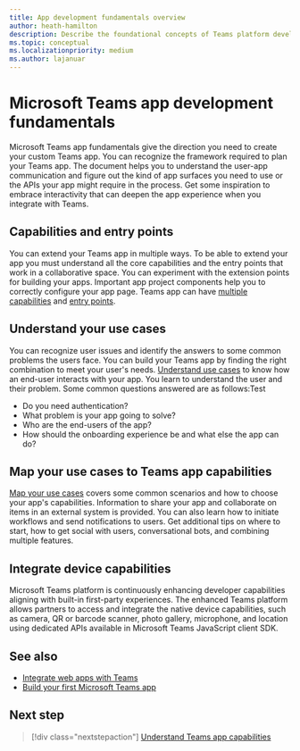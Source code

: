 ```yaml
---
title: App development fundamentals overview
author: heath-hamilton
description: Describe the foundational concepts of Teams platform development.
ms.topic: conceptual
ms.localizationpriority: medium
ms.author: lajanuar
---
```


# Microsoft Teams app development fundamentals

Microsoft Teams app fundamentals give the direction you need to create your custom Teams app. You can recognize the framework required to plan your Teams app. The document helps you to understand the user-app communication and figure out the kind of app surfaces you need to use or the APIs your app might require in the process. Get some inspiration to embrace interactivity that can deepen the app experience when you integrate with Teams.

## Capabilities and entry points

You can extend your Teams app in multiple ways. To be able to extend your app you must understand all the core capabilities and the entry points that work in a collaborative space. You can experiment with the extension points for building your apps. Important app project components help you to correctly configure your app page. Teams app can have [multiple capabilities](../concepts/capabilities-overview.md) and [entry points](../concepts/extensibility-points.md).

## Understand your use cases

You can recognize user issues and identify the answers to some common problems the users face. You can build your Teams app by finding the right combination to meet your user's needs. [Understand use cases](../concepts/design/understand-use-cases.md) to know how an end-user interacts with your app. You learn to understand the user and their problem. Some common questions answered are as follows:Test

* Do you need authentication?
* What problem is your app going to solve?
* Who are the end-users of the app?
* How should the onboarding experience be and what else the app can do?

## Map your use cases to Teams app capabilities

[Map your use cases](../concepts/design/map-use-cases.md) covers some common scenarios and how to choose your app's capabilities. Information to share your app and collaborate on items in an external system is provided. You can also learn how to initiate workflows and send notifications to users. Get additional tips on where to start, how to get social with users, conversational bots, and combining multiple features.

## Integrate device capabilities

Microsoft Teams platform is continuously enhancing developer capabilities aligning with built-in first-party experiences. The enhanced Teams platform allows partners to access and integrate the native device capabilities, such as camera, QR or barcode scanner, photo gallery, microphone, and location using dedicated APIs available in Microsoft Teams JavaScript client SDK. 

## See also

* [Integrate web apps with Teams](../samples/integrating-web-apps.md)
* [Build your first Microsoft Teams app](../build-your-first-app/build-first-app-overview.md) 

## Next step

> [!div class="nextstepaction"]
> [Understand Teams app capabilities](capabilities-overview.md)

